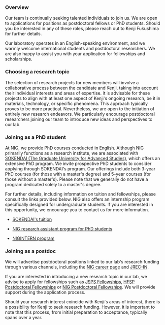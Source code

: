 ### Overview

Our team is continually seeking talented individuals to join us. We are open to applications for positions as postdoctoral fellows or PhD students. Should you be interested in any of these roles, please reach out to Kenji Fukushima for further details.

Our laboratory operates in an English-speaking environment, and we warmly welcome international students and postdoctoral researchers. We are also happy to assist you with your application for fellowships and scholarships.

### Choosing a research topic

The selection of research projects for new members will involve a collaborative process between the candidate and Kenji, taking into account their individual interests and areas of expertise. It is advisable for these projects to align with at least one aspect of Kenji's ongoing research, be it in materials, technology, or specific phenomena. This approach typically proves to be more practical. Nevertheless, we are open to the initiation of entirely new research endeavors. We particularly encourage postdoctoral researchers joining our team to introduce new ideas and perspectives to our lab.

### Joining as a PhD student

At NIG, we provide PhD courses conducted in English. Although NIG primarily functions as a research institute, we are associated with [SOKENDAI (The Graduate University for Advanced Studies)](https://www.soken.ac.jp/en/), which offers an extensive PhD program. We invite prospective PhD students to consider applying through SOKENDAI's program. Our offerings include both 3-year PhD courses (for those with a master's degree) and 5-year courses (for those without a master's). Please note that we generally do not have a program dedicated solely to a master's degree.

For further details, including information on tuition and fellowships, please consult the links provided below. NIG also offers an internship program specifically designed for undergraduate students. If you are interested in this opportunity, we encourage you to contact us for more information.

- [SOKENDAI's tuition](https://www.soken.ac.jp/en/campuslife/tuition/payment/)

- [NIG research assistant program for PhD students](https://www.nig.ac.jp/nig/phd-program/main-page-top/various-aids-to-students)

- [NIGINTERN program](https://www.nig.ac.jp/jimu/soken/intern)

### Joining as a postdoc

We will advertise postdoctoral positions linked to our lab's research funding through various channels, including the [NIG career page](https://www.nig.ac.jp/nig/career-development/jobs-at-nig) and [JREC-IN](https://jrecin.jst.go.jp/seek/SeekTop?ln=1).

If you are interested in introducing a new research topic in our lab, we advise to apply for fellowships such as [JSPS Fellowships](https://www.jsps.go.jp/english/), [HFSP Postdoctoral Fellowships](https://www.hfsp.org/) or [NIG Postdoctoral Fellowships](https://www.nig.ac.jp/nig/career-development/nigpostdoc2024#:~:text=The%20National%20Institute%20of%20Genetics,NIG%20and%20fostering%20researchers%20with). We will provide support during the application process.

Should your research interest coincide with Kenji's areas of interest, there is a possibility for Kenji to seek research funding. However, it is important to note that this process, from initial preparation to acceptance, typically spans over a year.
